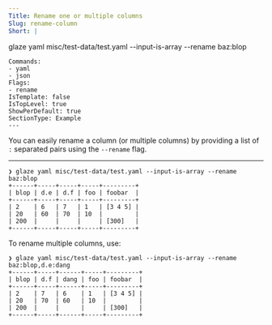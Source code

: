 ```yaml
---
Title: Rename one or multiple columns
Slug: rename-column
Short: |
  ```
  glaze yaml misc/test-data/test.yaml --input-is-array --rename baz:blop
  ```
Commands:
- yaml
- json
Flags:
- rename
IsTemplate: false
IsTopLevel: true
ShowPerDefault: true
SectionType: Example
---
```

You can easily rename a column (or multiple columns) by providing a list of `:` 
separated pairs using the `--rename` flag.

---

```
❯ glaze yaml misc/test-data/test.yaml --input-is-array --rename baz:blop
+------+-----+-----+-----+---------+
| blop | d.e | d.f | foo | foobar  |
+------+-----+-----+-----+---------+
| 2    | 6   | 7   | 1   | [3 4 5] |
| 20   | 60  | 70  | 10  |         |
| 200  |     |     |     | [300]   |
+------+-----+-----+-----+---------+
```

To rename multiple columns, use:

```
❯ glaze yaml misc/test-data/test.yaml --input-is-array --rename baz:blop,d.e:dang
+------+-----+------+-----+---------+
| blop | d.f | dang | foo | foobar  |
+------+-----+------+-----+---------+
| 2    | 7   | 6    | 1   | [3 4 5] |
| 20   | 70  | 60   | 10  |         |
| 200  |     |      |     | [300]   |
+------+-----+------+-----+---------+
```